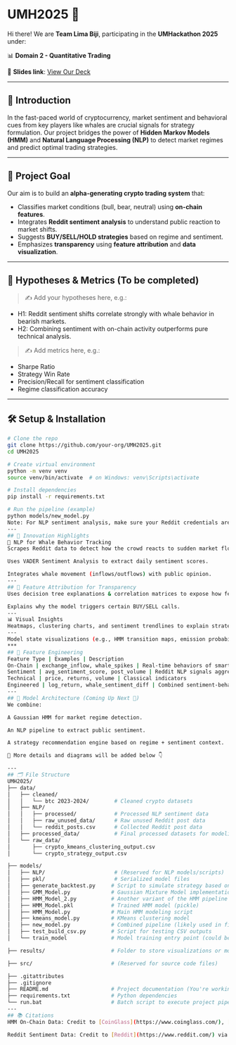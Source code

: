 # UMH2025 🚀  
Hi there! We are **Team Lima Biji**, participating in the **UMHackathon 2025** under:

📊 **Domain 2 - Quantitative Trading**

📑 **Slides link**: [View Our Deck](https://www.canva.com/design/DAGkWFnoy34/IumXz3cmGOLTeMXOjEOGaw/edit?utm_content=DAGkWFnoy34&utm_campaign=designshare&utm_medium=link2&utm_source=sharebutton)

---

## 🧠 Introduction

In the fast-paced world of cryptocurrency, market sentiment and behavioral cues from key players like whales are crucial signals for strategy formulation. Our project bridges the power of **Hidden Markov Models (HMM)** and **Natural Language Processing (NLP)** to detect market regimes and predict optimal trading strategies.

---

## 🎯 Project Goal

Our aim is to build an **alpha-generating crypto trading system** that:
- Classifies market conditions (bull, bear, neutral) using **on-chain features**.
- Integrates **Reddit sentiment analysis** to understand public reaction to market shifts.
- Suggests **BUY/SELL/HOLD strategies** based on regime and sentiment.
- Emphasizes **transparency** using **feature attribution** and **data visualization**.

---

## 🧪 Hypotheses & Metrics (To be completed)
> ✍️ Add your hypotheses here, e.g.:
- H1: Reddit sentiment shifts correlate strongly with whale behavior in bearish markets.
- H2: Combining sentiment with on-chain activity outperforms pure technical analysis.

> ✍️ Add metrics here, e.g.:
- Sharpe Ratio
- Strategy Win Rate
- Precision/Recall for sentiment classification
- Regime classification accuracy

---

## 🛠️ Setup & Installation

```bash
# Clone the repo
git clone https://github.com/your-org/UMH2025.git
cd UMH2025

# Create virtual environment
python -m venv venv
source venv/bin/activate  # on Windows: venv\Scripts\activate

# Install dependencies
pip install -r requirements.txt

# Run the pipeline (example)
python models/new_model.py
Note: For NLP sentiment analysis, make sure your Reddit credentials are set up via .env or passed into the praw module.
---
## 🌟 Innovation Highlights
💬 NLP for Whale Behavior Tracking
Scrapes Reddit data to detect how the crowd reacts to sudden market flows.

Uses VADER Sentiment Analysis to extract daily sentiment scores.

Integrates whale movement (inflows/outflows) with public opinion.
---
## 🔎 Feature Attribution for Transparency
Uses decision tree explanations & correlation matrices to expose how features drive decisions.

Explains why the model triggers certain BUY/SELL calls.
---
📊 Visual Insights
Heatmaps, clustering charts, and sentiment trendlines to explain strategies visually.
---
Model state visualizations (e.g., HMM transition maps, emission probabilities).
***
## 🧪 Feature Engineering
Feature Type | Examples | Description
On-Chain | exchange_inflow, whale_spikes | Real-time behaviors of smart money
Sentiment | avg_sentiment_score, post_volume | Reddit NLP signals aggregated daily
Technical | price, returns, volume | Classical indicators
Engineered | log_return, whale_sentiment_diff | Combined sentiment-behavioral signals
---
## 🧱 Model Architecture (Coming Up Next 🧩)
We combine:

A Gaussian HMM for market regime detection.

An NLP pipeline to extract public sentiment.

A strategy recommendation engine based on regime + sentiment context.

📌 More details and diagrams will be added below 👇

---
## 🗂️ File Structure
UMH2025/
├── data/
│   ├── cleaned/
│   │   └── btc 2023-2024/        # Cleaned crypto datasets
│   ├── NLP/
│   │   ├── processed/            # Processed NLP sentiment data
│   │   ├── raw_unused_data/      # Raw unused Reddit post data
│   │   └── reddit_posts.csv      # Collected Reddit post data
│   ├── processed_data/           # Final processed datasets for modeling
│   └── raw_data/
│       ├── crypto_kmeans_clustering_output.csv
│       └── crypto_strategy_output.csv

├── models/
│   ├── NLP/                      # (Reserved for NLP models/scripts)
│   ├── pkl/                      # Serialized model files
│   ├── generate_backtest.py     # Script to simulate strategy based on HMM
│   ├── GMM_Model.py             # Gaussian Mixture Model implementation
│   ├── HMM_Model_2.py           # Another variant of the HMM pipeline
│   ├── HMM_Model.pkl            # Trained HMM model (pickle)
│   ├── HMM_Model.py             # Main HMM modeling script
│   ├── kmeans_model.py          # KMeans clustering model
│   ├── new_model.py             # Combined pipeline (likely used in final integration)
│   ├── test_build_csv.py        # Script for testing CSV outputs
│   └── train_model              # Model training entry point (could be a directory or file)

├── results/                     # Folder to store visualizations or model outputs

├── src/                         # (Reserved for source code files)

├── .gitattributes
├── .gitignore
├── README.md                    # Project documentation (You're working on this!)
├── requirements.txt             # Python dependencies
└── run.bat                      # Batch script to execute project pipeline
---
## 📚 Citations
HMM On-Chain Data: Credit to [CoinGlass](https://www.coinglass.com/), [CryptoQuant](https://cryptoquant.com/), [Glassnode](https://glassnode.com/)

Reddit Sentiment Data: Credit to [Reddit](https://www.reddit.com/) via praw API
